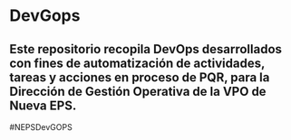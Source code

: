 # DevGops
## Este repositorio recopila DevOps desarrollados con fines de automatización de actividades, tareas y acciones en proceso de PQR, para la Dirección de Gestión Operativa de la VPO de Nueva EPS.
#NEPSDevGOPS
